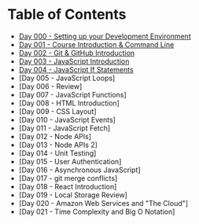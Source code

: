 # Table of Contents

- [Day 000 - Setting up your Development Environment](./notes/000-development-environment)
- [Day 001 - Course Introduction & Command Line](./notes/001-command-line)
- [Day 002 - Git & GitHub Introduction](./notes/002-git-introduction)
- [Day 003 - JavaScript Introduction](./notes/003-javascript-introduction)
- [Day 004 - JavaScript If Statements](./notes/004-javascript-if-statements)
- [Day 005 - JavaScript Loops]<!--(./notes/005-javascript-loops)-->
- [Day 006 - Review]<!--(./notes/006-review)-->
- [Day 007 - JavaScript Functions]<!--(./notes/006-javascript-functions)-->
- [Day 008 - HTML Introduction]<!--(./notes/007-html-introduction)-->
- [Day 009 - CSS Layout]<!--(./notes/008-css-layout)-->
- [Day 010 - JavaScript Events]<!--(./notes/009-javascript-events)-->
- [Day 011 - JavaScript Fetch]<!--(./notes/010-javascript-fetch)-->
- [Day 012 - Node APIs]<!--(./notes/011-node-apis)-->
- [Day 013 - Node APIs 2]<!--(./notes/012-node-apis-2)-->
- [Day 014 - Unit Testing]<!--(./notes/013-unit-testing)-->
- [Day 015 - User Authentication]<!--(./notes/014-user-authentication)-->
- [Day 016 - Asynchronous JavaScript]<!--(./notes/015-asynchronous-javascript)-->
- [Day 017 - git merge conflicts]<!--(./notes/016-git-merge-conflicts)-->
- [Day 018 - React Introduction]<!--(./notes/017-react-introduction)-->
- [Day 019 - Local Storage Review]<!--(./notes/018-local-storage-review)-->
- [Day 020 - Amazon Web Services and "The Cloud"]<!--(./notes/019-aws-and-the-cloud)-->
- [Day 021 - Time Complexity and Big O Notation]<!--(./notes/020-time-complexity)-->